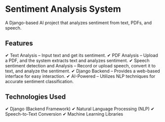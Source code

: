 # Sentiment Analysis System  

A Django-based AI project that analyzes sentiment from text, PDFs, and speech.  

## Features  
✔ Text Analysis – Input text and get its sentiment.
✔ PDF Analysis – Upload a PDF, and the system extracts text and analyzes sentiment.
✔ Speech sentiment detection and Analysis  – Record or upload speech, convert it to text, and analyze the sentiment.
✔ Django Backend – Provides a web-based interface for easy interaction.
✔ AI-Powered – Utilizes NLP techniques for accurate sentiment classification.

## Technologies Used
✔ Django (Backend Framework)
✔ Natural Language Processing (NLP)
✔ Speech-to-Text Conversion
✔ Machine Learning Libraries
